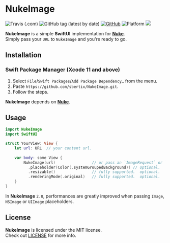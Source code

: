 # NukeImage
![Travis (.com)](https://img.shields.io/travis/com/sbertix/NukeImage)
![GitHub tag (latest by date)](https://img.shields.io/github/v/tag/sbertix/NukeImage)
[![GitHub](https://img.shields.io/github/license/sbertix/NukeImage)](https://github.com/sbertix/NukeImage/blob/master/LICENSE)
![Platform](https://img.shields.io/cocoapods/p/SwiftyInsta.svg?style=flat)
<img src="https://img.shields.io/badge/supports-Swift%20Package%20Manager-ff69b4.svg">  

**NukeImage** is a simple **SwiftUI** implementation for [**Nuke**](https://github.com/kean/Nuke.git).  
Simply pass your `URL` to `NukeImage` and you're ready to go.

## Installation
### Swift Package Manager (Xcode 11 and above)
1. Select `File`/`Swift Packages`/`Add Package Dependency…` from the menu.
1. Paste `https://github.com/sbertix/NukeImage.git`.
1. Follow the steps.

**NukeImage** depends on [**Nuke**](https://github.com/kean/Nuke.git).

## Usage
```swift
import NukeImage
import SwiftUI

struct YourView: View {
    let url: URL  // your content url.
    
    var body: some View {
        NukeImage(url)                // or pass an `ImageRequest` or `URLRquest` for finer control.
          .placeholder(Color(.systemGroupedBackground)) // optional.
          .resizable()                // fully supported.  optional.
          .renderingMode(.original)   // fully supported.  optional.
    }
}                      
```

In **NukeImage** `2.0`, performances are greatly improved when passing `Image`, `NSImage` or `UIImage` placeholders.  

## License
**NukeImage** is licensed under the MIT license.  
Check out [LICENSE](https://github.com/sbertix/NukeImage/blob/master/LICENSE) for more info.
